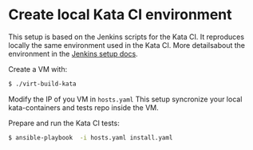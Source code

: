 # Create local Kata CI environment
This setup is based on the Jenkins scripts for the Kata CI. It reproduces locally the same environment used in the Kata CI. More detailsabout the environment in the [Jenkins setup docs](https://github.com/kata-containers/ci/blob/master/Jenkins_setup.md#job-build-script).

Create a VM with:
```bash
$ ./virt-build-kata
```
Modify the IP of you VM in `hosts.yaml`
This setup syncronize your local kata-containers and tests repo inside the VM.

Prepare and run the Kata CI tests:
```bash
$ ansible-playbook  -i hosts.yaml install.yaml 
```


